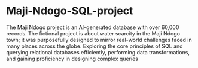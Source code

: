 # Maji-Ndogo-SQL-project

The Maji Ndogo project is an AI-generated database with over 60,000 records. The fictional project is about water scarcity in the Maji Ndogo town; it was purposefully designed to mirror real-world challenges faced in many places across the globe. Exploring the core principles of SQL and querying relational databases efficiently, performing data transformations, and gaining proficiency in designing complex queries
